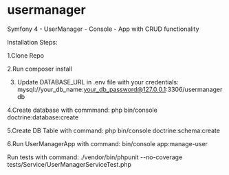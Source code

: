 # usermanager
Symfony 4 - UserManager - Console - App with CRUD functionality

Installation Steps:

1.Clone Repo

2.Run composer install

3. Update DATABASE_URL in .env file with your credentials: mysql://your_db_name:your_db_password@127.0.0.1:3306/usermanagerdb

4.Create database with commmand: php bin/console doctrine:database:create

5.Create DB Table with command: php bin/console doctrine:schema:create  

6.Run UserManagerApp with command: bin/console app:manage-user


Run tests with command: ./vendor/bin/phpunit --no-coverage tests/Service/UserManagerServiceTest.php
